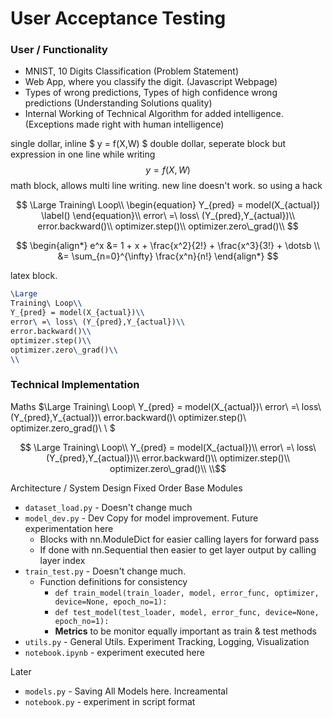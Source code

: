 # User Acceptance Testing

### User / Functionality
- MNIST, 10 Digits Classification (Problem Statement)
- Web App, where you classify the digit. (Javascript Webpage)
- Types of wrong predictions, Types of high confidence wrong predictions (Understanding Solutions quality)
- Internal Working of Technical Algorithm for added intelligence. (Exceptions made right with human intelligence)

single dollar, inline
$ y = f(X,W) $
double dollar, seperate block but expression in one line while writing
$$  y = f(X,W)$$
math block, allows multi line writing. new line doesn't work. so using a hack

```math
	\Large
Training\ Loop\\

	\begin{equation}
Y_{pred} = model(X_{actual})
	\label()
	\end{equation}\\

error\ =\ loss\ (Y_{pred},Y_{actual})\\
error.backward()\\
optimizer.step()\\
optimizer.zero\_grad()\\

```

$$
\begin{align*}
e^x &= 1 + x + \frac{x^2}{2!} + \frac{x^3}{3!} + \dotsb \\
&= \sum_{n=0}^{\infty} \frac{x^n}{n!}
\end{align*}
$$

latex block.
```latex
\Large
Training\ Loop\\
Y_{pred} = model(X_{actual})\\
error\ =\ loss\ (Y_{pred},Y_{actual})\\
error.backward()\\
optimizer.step()\\
optimizer.zero\_grad()\\
\\
```
### Technical Implementation
Maths
$\Large Training\ Loop\\ Y_{pred} = model(X_{actual})\\
error\ =\ loss\ (Y_{pred},Y_{actual})\\
error.backward()\\
optimizer.step()\\
optimizer.zero\_grad()\\
\\
$

$$
\Large
Training\ Loop\\
Y_{pred} = model(X_{actual})\\
error\ =\ loss\ (Y_{pred},Y_{actual})\\
error.backward()\\
optimizer.step()\\
optimizer.zero\_grad()\\
\\$$

Architecture / System Design
Fixed Order Base Modules
- `dataset_load.py` - Doesn't change much
- `model_dev.py` - Dev Copy for model improvement. Future experimentation here
	- Blocks with nn.ModuleDict for easier calling layers for forward pass
	- If done with nn.Sequential then easier to get layer output by calling layer index
- `train_test.py` - Doesn't change much. 
	- Function definitions for consistency
		- `def train_model(train_loader, model, error_func, optimizer, device=None, epoch_no=1):`
		- `def test_model(test_loader, model, error_func, device=None, epoch_no=1):`
		- **Metrics** to be monitor equally important as train & test methods
- `utils.py` - General Utils. Experiment Tracking, Logging, Visualization
- `notebook.ipynb` - experiment executed here

Later
- `models.py` - Saving All Models here. Increamental 
- `notebook.py` - experiment in script format